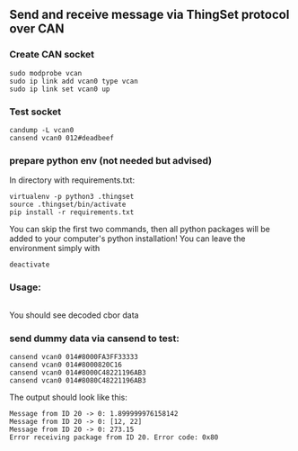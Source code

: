 ## Send and receive message via ThingSet protocol over CAN

### Create CAN socket
``` shell
sudo modprobe vcan
sudo ip link add vcan0 type vcan
sudo ip link set vcan0 up
```

### Test socket
``` shell
candump -L vcan0
cansend vcan0 012#deadbeef
```

### prepare python env (not needed but advised)
In directory with requirements.txt:

``` shell
virtualenv -p python3 .thingset
source .thingset/bin/activate
pip install -r requirements.txt
```
You can skip the first two commands, then all python packages will be added to your computer's python installation! You can leave the environment simply with
``` shell
deactivate
```

### Usage:
``` shell

```
You should see decoded cbor data

### send dummy data via cansend to test:
``` shell
cansend vcan0 014#8000FA3FF33333
cansend vcan0 014#8000820C16
cansend vcan0 014#8000C48221196AB3
cansend vcan0 014#8080C48221196AB3
```

The output should look like this:
``` shell
Message from ID 20 -> 0: 1.899999976158142
Message from ID 20 -> 0: [12, 22]
Message from ID 20 -> 0: 273.15
Error receiving package from ID 20. Error code: 0x80
```
